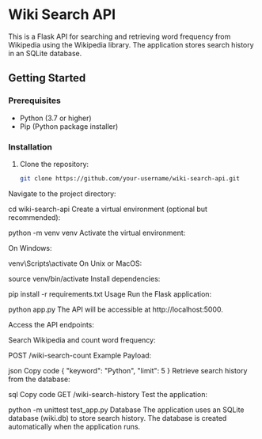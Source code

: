 # Wiki Search API

This is a Flask API for searching and retrieving word frequency from Wikipedia using the Wikipedia library. The application stores search history in an SQLite database.

## Getting Started

### Prerequisites

- Python (3.7 or higher)
- Pip (Python package installer)

### Installation

1. Clone the repository:

   ```bash
   git clone https://github.com/your-username/wiki-search-api.git
Navigate to the project directory:

   cd wiki-search-api
Create a virtual environment (optional but recommended):

   python -m venv venv
Activate the virtual environment:

On Windows:

   venv\Scripts\activate
On Unix or MacOS:

   source venv/bin/activate
Install dependencies:

   pip install -r requirements.txt
Usage
Run the Flask application:

   python app.py
The API will be accessible at http://localhost:5000.

Access the API endpoints:

Search Wikipedia and count word frequency:

   POST /wiki-search-count
Example Payload:

json
Copy code
{
  "keyword": "Python",
  "limit": 5
}
Retrieve search history from the database:

sql
Copy code
GET /wiki-search-history
Test the application:

   python -m unittest test_app.py
Database
The application uses an SQLite database (wiki.db) to store search history. The database is created automatically when the application runs.
